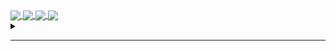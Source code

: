 <a href="https://github.com/darko5r">
  <img align="center" src="https://github-readme-stats.vercel.app/api?username=darko5r&theme=transparent&show_icons=true&hide_border=true&text_bold=true&card_width=200" />
</a>
<a href="https://github.com/darko5r">
  <img align="center" src="https://github-readme-stats.vercel.app/api/top-langs/?username=darko5r&layout=compact&theme=transparent&hide_border=true&text_bold=true&card_width=280" />
</a>


<a href="https://github.com/darko5r/darko5r.github.io">
  <img align="center" src="https://github-readme-stats.vercel.app/api/pin/?username=darko5r&repo=darko5r.github.io&theme=transparent&hide_border=true" />
</a>
<a href="https://github.com/darko5r/ cleanpack-script">
  <img align="center" src="https://github-readme-stats.vercel.app/api/pin/?username=darko5r&repo= cleanpack-script&theme=transparent&hide_border=true" />
</a>


<details>
<summary>

_______

</summary>

Check later...

</details>

